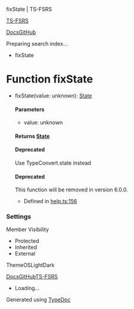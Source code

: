 fixState | TS-FSRS

[TS-FSRS](https://open-spaced-repetition.github.io/ts-fsrs/)

[Docs](https://open-spaced-repetition.github.io/ts-fsrs/)[GitHub](https://github.com/open-spaced-repetition/ts-fsrs)

Preparing search index...

* fixState

Function fixState
=================

* fixState(value: unknown): [State](../enum\1\2.md)

  #### Parameters

  + value: unknown

  #### Returns [State](../enum\1\2.md)

  #### Deprecated

  Use TypeConvert.state instead

  #### Deprecated

  This function will be removed in version 6.0.0.

  + Defined in [help.ts:156](https://github.com/open-spaced-repetition/ts-fsrs/blob/448c678f6f26c323e9e70bad552dc154ac6f7de6/src/fsrs/help.ts#L156)

### Settings

Member Visibility

* Protected
* Inherited
* External

ThemeOSLightDark

[Docs](https://open-spaced-repetition.github.io/ts-fsrs/)[GitHub](https://github.com/open-spaced-repetition/ts-fsrs)[TS-FSRS](../modules.html)

* Loading...

Generated using [TypeDoc](https://typedoc.org/)